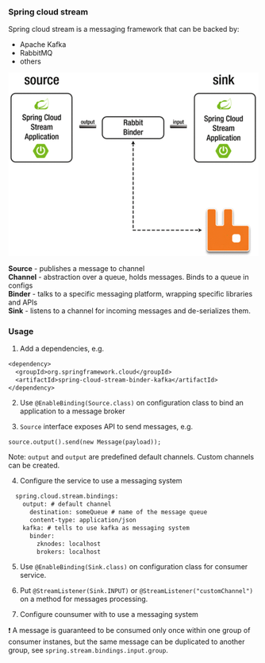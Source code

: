 ### Spring cloud stream 

Spring cloud stream is a messaging framework that can be backed by:
- Apache Kafka
- RabbitMQ
- others

![example_schema](spring-cloud-files/spring-cloud-stream-1.gif)

**Source** - publishes a message to channel\
**Channel** - abstraction over a queue, holds messages. Binds to a queue in configs\
**Binder** - talks to a specific messaging platform, wrapping specific libraries and APIs\
**Sink** - listens to a channel for incoming messages and de-serializes them.

### Usage

1. Add a dependencies, e.g.
```
<dependency>
  <groupId>org.springframework.cloud</groupId>
  <artifactId>spring-cloud-stream-binder-kafka</artifactId>
</dependency>
```
2. Use `@EnableBinding(Source.class)` on configuration class to bind an application to a message broker

3. `Source` interface exposes API to send messages, e.g.
```
source.output().send(new Message(payload));
```
Note: `output` and `output` are predefined default channels. Custom channels can be created.

4. Configure the service to use a messaging system
```
  spring.cloud.stream.bindings:
    output: # default channel
      destination: someQueue # name of the message queue
      content-type: application/json
    kafka: # tells to use kafka as messaging system
      binder:
        zknodes: localhost
        brokers: localhost
```

5. Use `@EnableBinding(Sink.class)` on configuration class for consumer service.

6. Put `@StreamListener(Sink.INPUT)` or `@StreamListener("customChannel")` on a method for messages processing.

7. Configure counsumer with to use a messaging system

:exclamation: A message is guaranteed to be consumed only once within one group of consumer instanes, but the same message can be duplicated to another group, see `spring.stream.bindings.input.group`.
